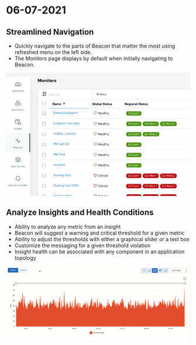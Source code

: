# 06-07-2021

## Streamlined Navigation

- Quickly navigate to the parts of Beacon that matter the most using refreshed menu on the left side.
- The Monitors page displays by default when initially navigating to Beacon.

![Nav Updates](./media/nav-updates.png)

## Analyze Insights and Health Conditions

- Ability to analyze any metric from an insight
- Beacon will suggest a warning and critical threshold for a given metric
- Ability to adjust the thresholds with either a graphical slider or a text box
- Customize the messaging for a given threshold violation
- Insight health can be associated with any component in an application topology


![Nav Updates](./media/analyze-insight.gif)
